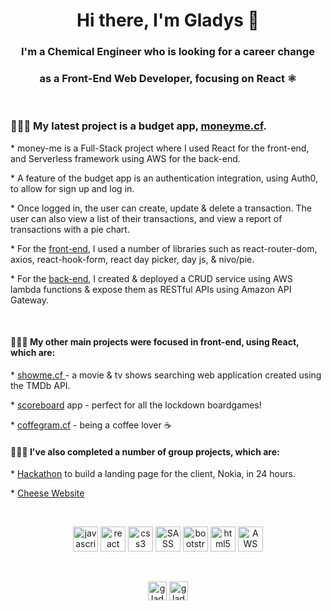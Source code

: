 <h1 align="center">Hi there, I'm Gladys 👋 </h1>
<h3 align="center">I'm a Chemical Engineer who is looking for a career change </h3>
<h3 align="center">as a Front-End Web Developer, focusing on React ⚛️</h3>
<br>

<h3>
👩🏼‍💻     My latest project is a budget app, <a href="https://www.moneyme.cf" target="_blank">moneyme.cf</a>.
</h3>
<p> 
* money-me is a Full-Stack project where I used React for the front-end, and Serverless framework using AWS for the back-end. 
</p>
<p>
* A feature of the budget app is an authentication integration, using Auth0, to allow for sign up and log in. 
</p>
<p>
* Once logged in, the user can create, update & delete a transaction. The user can also view a list of their transactions, and view a report of transactions with a pie chart. 
</p>
<p>
* For the <a href="https://github.com/gladys-pascual/my-money-front-end-react" target="_blank">front-end</a>, I used a number of libraries such as react-router-dom, axios, react-hook-form, react day picker, day js, & nivo/pie. 
</p>
<p> * For the <a href="https://github.com/gladys-pascual/my-money-back-end-transaction-service" target="_blank"> back-end</a>, I created & deployed a CRUD service using AWS lambda functions & expose them as RESTful APIs using Amazon API Gateway.
</p>


<br>

<h4>
👩🏼‍💻     My other main projects were focused in front-end, using React, which are:
</h4>
<p>
* <a href="https://www.showme.cf/" target="_blank"> showme.cf </a> - a movie & tv shows searching web application created using the TMDb API.
</p>
<p>
* <a href="https://score-me.netlify.app/" target="_blank"> scoreboard</a> app - perfect for all the lockdown boardgames!   
</p>
<p>
* <a href="https://www.coffeegram.cf" target="_blank">coffegram.cf</a> - being a coffee lover ☕
</p>

<h4>
👩🏼‍💻     I've also completed a number of group projects, which are:
</h4>
<p>
  * <a href="https://hackaton-group2-deploy-nokia.netlify.app/">Hackathon</a> to build a landing page for the client, Nokia, in 24 hours. 
</p>
<p>
  * <a href="https://gladys-pascual.github.io/cheese-website/blog-home.html/">Cheese Website</a> 
</p>

<br>
<p align="center">
  <img src="https://devicons.github.io/devicon/devicon.git/icons/javascript/javascript-original.svg" alt="javascript" width="40" height="40"/>
  <img src="https://devicons.github.io/devicon/devicon.git/icons/react/react-original-wordmark.svg" alt="react" width="40" height="40"/>
  <img src="https://devicons.github.io/devicon/devicon.git/icons/css3/css3-original-wordmark.svg" alt="css3" width="40" height="40"/>
  <img src="https://devicons.github.io/devicon/devicon.git/icons/sass/sass-original.svg" alt="SASS" width="40" height="40"/>
  <img src="https://devicons.github.io/devicon/devicon.git/icons/bootstrap/bootstrap-plain.svg" alt="bootstrap" width="40" height="40"/>
  <img src="https://devicons.github.io/devicon/devicon.git/icons/html5/html5-original-wordmark.svg" alt="html5" width="40" height="40"/>
  <img src="https://devicons.github.io/devicon/devicon.git/icons/amazonwebservices/amazonwebservices-original-wordmark.svg" alt="AWS" width="40" height="40"/>
</p>
<br>
<p align="center"> 
<a href="https://www.linkedin.com/in/gladyspascual/" target="_blank"><img align="center" src="https://cdn.jsdelivr.net/npm/simple-icons@3.0.1/icons/linkedin.svg" alt="gladys-linkedin" height="30" width="30" /></a>
<a href="https://dev.to/gladyspascual" target="_blank"><img align="center" src="https://cdn.jsdelivr.net/npm/simple-icons@3.0.1/icons/dev-dot-to.svg" alt="gladys dev" height="30" width="30" /></a>
</p>
